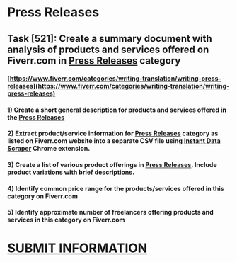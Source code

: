 # Press Releases
## Task [521]: Create a summary document with analysis of products and services offered on Fiverr.com in [Press Releases](https://www.fiverr.com/categories/writing-translation/writing-press-releases) category
#### [https://www.fiverr.com/categories/writing-translation/writing-press-releases](https://www.fiverr.com/categories/writing-translation/writing-press-releases)
#### 1) Create a short general description for products and services offered in the [Press Releases](https://www.fiverr.com/categories/writing-translation/writing-press-releases)
#### 2) Extract product/service information for [Press Releases](https://www.fiverr.com/categories/writing-translation/writing-press-releases) category as listed on Fiverr.com website into a separate CSV file using [Instant Data Scraper](https://chrome.google.com/webstore/detail/instant-data-scraper/ofaokhiedipichpaobibbnahnkdoiiah) Chrome extension.
#### 3) Create a list of various product offerings in [Press Releases](https://www.fiverr.com/categories/writing-translation/writing-press-releases). Include product variations with brief descriptions.
#### 4) Identify common price range for the products/services offered in this category on Fiverr.com
#### 5) Identify approximate number of freelancers offering products and services in this category on Fiverr.com

# [SUBMIT INFORMATION](https://forms.office.com/r/8AEKjkLxKG)
